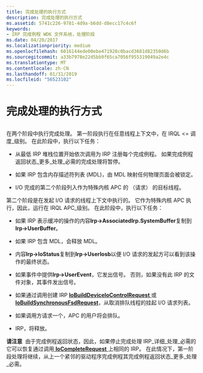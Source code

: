 ```yaml
---
title: 完成处理的执行方式
description: 完成处理的执行方式
ms.assetid: 5741c226-9781-4d9a-b6dd-d8ecc17c4c6f
keywords:
- IRP 完成例程 WDK 文件系统，处理阶段
ms.date: 04/20/2017
ms.localizationpriority: medium
ms.openlocfilehash: 6016144ede00ebe471928c0bacd3681d82350d6b
ms.sourcegitcommit: a33b7978e22d5bb9f65ca7056f955319049a2e4c
ms.translationtype: MT
ms.contentlocale: zh-CN
ms.lasthandoff: 01/31/2019
ms.locfileid: "56523102"
---
```

# <a name="how-completion-processing-is-performed"></a>完成处理的执行方式


## <span id="ddk_how_completion_processing_is_performed_if"></span><span id="DDK_HOW_COMPLETION_PROCESSING_IS_PERFORMED_IF"></span>


在两个阶段中执行完成处理。 第一阶段执行在任意线程上下文中，在 IRQL &lt;= 调度\_级别。 在此阶段中，执行以下任务：

-   从最低 IRP 堆栈位置开始依次调用为 IRP 注册每个完成例程。 如果完成例程返回状态\_更多\_处理\_必需的完成处理将暂停。

-   如果 IRP 包含内存描述符列表 (MDL)，由 MDL 映射任何物理页面会被锁定。

-   I/O 完成的第二个阶段列入作为特殊内核 APC 的 （请求） 的目标线程。

第二个阶段是在发起 I/O 请求的线程上下文中执行的。 它作为特殊内核 APC 执行，因此，运行在 IRQL APC\_级别。 在此阶段中，执行以下任务：

-   如果 IRP 表示缓冲的操作的内容**Irp-&gt;AssociatedIrp.SystemBuffer**复制到**Irp-&gt;UserBuffer**。

-   如果 IRP 包含 MDL，会释放 MDL。

-   内容**Irp-&gt;IoStatus**复制到**Irp-&gt;UserIosb**以便 I/O 请求的发起方可以看到该操作的最终状态。

-   如果事件中提供**Irp-&gt;UserEvent**，它发出信号。 否则，如果没有此 IRP 的文件对象，其事件发出信号。

-   如果通过调用创建 IRP [ **IoBuildDeviceIoControlRequest** ](https://msdn.microsoft.com/library/windows/hardware/ff548318)或[ **IoBuildSynchronousFsdRequest**](https://msdn.microsoft.com/library/windows/hardware/ff548330)，从取消排队线程的挂起 I/O 请求列表。

-   如果调用方请求一个，APC 的用户将会排队。

-   IRP，将释放。

**请注意**  由于完成例程返回状态，因此，如果停止完成处理 IRP\_详细\_处理\_必需的它可以恢复通过调用[ **IoCompleteRequest** ](https://msdn.microsoft.com/library/windows/hardware/ff548343)上相同的 IRP。 在此情况下，第一阶段处理将继续，从上一个紧邻的驱动程序完成例程其完成例程返回状态\_更多\_处理\_必需。

 

 

 




